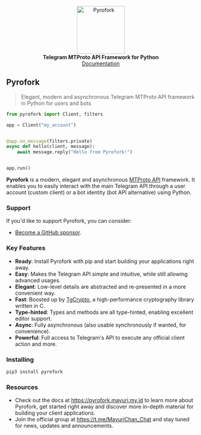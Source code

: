 <p align="center">
    <a href="https://github.com/Mayuri-Chan/pyrofok">
        <img src="https://docs.pyrogram.org/_static/pyrogram.png" alt="Pyrofork" width="128">
    </a>
    <br>
    <b>Telegram MTProto API Framework for Python</b>
    <br>
    <a href="https://pyrofork.mayuri.my.id">
        Documentation
    </a>
</p>

## Pyrofork

> Elegant, modern and asynchronous Telegram MTProto API framework in Python for users and bots

``` python
from pyrofork import Client, filters

app = Client("my_account")


@app.on_message(filters.private)
async def hello(client, message):
    await message.reply("Hello from Pyrofork!")


app.run()
```

**Pyrofork** is a modern, elegant and asynchronous [MTProto API](https://pyrofork.mayuri.my.id/topics/mtproto-vs-botapi)
framework. It enables you to easily interact with the main Telegram API through a user account (custom client) or a bot
identity (bot API alternative) using Python.

### Support

If you'd like to support Pyrofork, you can consider:

- [Become a GitHub sponsor](https://github.com/sponsors/Mayuri-Chan).

### Key Features

- **Ready**: Install Pyrofork with pip and start building your applications right away.
- **Easy**: Makes the Telegram API simple and intuitive, while still allowing advanced usages.
- **Elegant**: Low-level details are abstracted and re-presented in a more convenient way.
- **Fast**: Boosted up by [TgCrypto](https://github.com/pyrogram/tgcrypto), a high-performance cryptography library written in C.  
- **Type-hinted**: Types and methods are all type-hinted, enabling excellent editor support.
- **Async**: Fully asynchronous (also usable synchronously if wanted, for convenience).
- **Powerful**: Full access to Telegram's API to execute any official client action and more.

### Installing

``` bash
pip3 install pyrofork
```

### Resources

- Check out the docs at https://pyrofork.mayuri.my.id to learn more about Pyrofork, get started right
away and discover more in-depth material for building your client applications.
- Join the official group at https://t.me/MayuriChan_Chat and stay tuned for news, updates and announcements.
